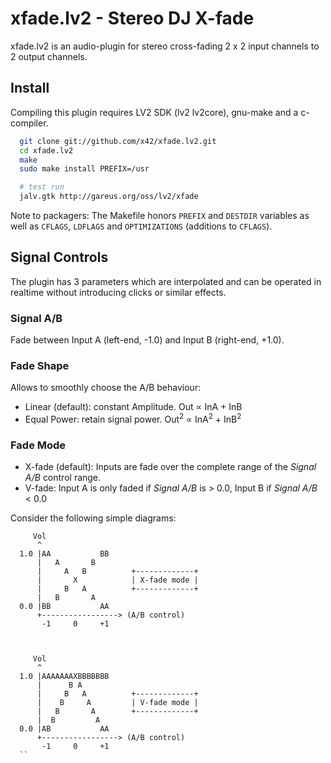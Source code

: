 xfade.lv2 - Stereo DJ X-fade
=============================

xfade.lv2 is an audio-plugin for stereo cross-fading
2 x 2 input channels to 2 output channels.

Install
-------

Compiling this plugin requires LV2 SDK (lv2 lv2core), gnu-make and a c-compiler.

```bash
  git clone git://github.com/x42/xfade.lv2.git
  cd xfade.lv2
  make
  sudo make install PREFIX=/usr

  # test run
  jalv.gtk http://gareus.org/oss/lv2/xfade
```

Note to packagers: The Makefile honors `PREFIX` and `DESTDIR` variables as well
as `CFLAGS`, `LDFLAGS` and `OPTIMIZATIONS` (additions to `CFLAGS`).

Signal Controls
----------------------

The plugin has 3 parameters which are interpolated and can be operated
in realtime without introducing clicks or similar effects.

### Signal A/B
Fade between Input A (left-end, -1.0) and Input B (right-end, +1.0).

### Fade Shape
Allows to smoothly choose the A/B behaviour:

* Linear (default): constant Amplitude.  Out ∝ InA + InB
* Equal Power: retain signal power. Out<sup>2</sup> ∝ InA<sup>2</sup> + InB<sup>2</sup>

### Fade Mode
* X-fade (default): Inputs are fade over the complete range of the _Signal A/B_ control range.
* V-fade: Input A is only faded if _Signal A/B_ is > 0.0, Input B if _Signal A/B_ < 0.0

Consider the following simple diagrams:

```
     Vol
      ^
  1.0 |AA           BB
      |   A       B
      |     A   B          +-------------+
      |       X            | X-fade mode |
      |     B   A          +-------------+
      |   B       A
  0.0 |BB           AA
      +-----------------> (A/B control)
       -1     0     +1



     Vol
      ^
  1.0 |AAAAAAAXBBBBBBB
      |      B A
      |     B   A          +-------------+
      |    B     A         | V-fade mode |
      |   B       A        +-------------+
      |  B         A
  0.0 |AB           AA
      +-----------------> (A/B control)
       -1     0     +1
  ``
